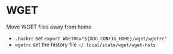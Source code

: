 # WGET

Move WGET files away from home

* `.bashrc` set `export WGETRC="${XDG_CONFIG_HOME}/wget/wgetrc"`
* `wgetrc` set the history file `~/.local/state/wget/wget-hsts`
